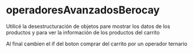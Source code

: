 # operadoresAvanzadosBerocay

Utilicé la desestructuración de objetos pare mostrar los datos de los productos y para ver la información de los productos del carrito

Al final cambien el if del boton comprar del carrito por un operador ternario

